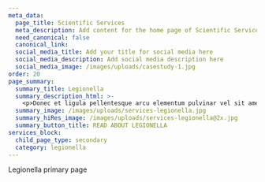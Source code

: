 ```yaml
---
meta_data:
  page_title: Scientific Services
  meta_description: Add content for the home page of Scientific Services here...
  need_canonical: false
  canonical_link:
  social_media_title: Add your title for social media here
  social_media_description: Add social media description here
  social_media_image: /images/uploads/casestudy-1.jpg
order: 20
page_summary:
  summary_title: Legionella
  summary_description_html: >-
    <p>Donec et ligula pellentesque arcu elementum pulvinar vel sit amet dolor. Turpis justo in nunc.</p>
  summary_image: /images/uploads/services-legionella.jpg
  summary_hiRes_image: /images/uploads/services-legionella@2x.jpg
  summary_button_title: READ ABOUT LEGIONELLA
services_block:
  child_page_type: secondary
  category: legionella
---
```

Legionella primary page
